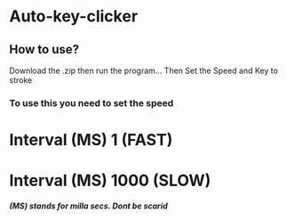 # Auto-key-clicker
## How to use?
Download the .zip then run the program...
Then Set the Speed and Key to stroke

### To use this you need to set the speed
# Interval (MS) 1 (FAST)
# Interval (MS) 1000 (SLOW)
##### (MS) stands for milla secs. Dont be scarid
